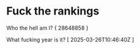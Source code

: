 # Fuck the rankings

Who the hell am I?
{ 28648858 }

What fucking year is it?
[ 2025-03-26T10:46:40Z ]
